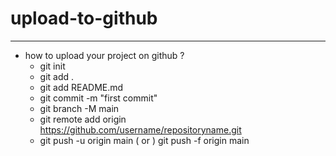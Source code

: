 # upload-to-github

----------------
* how to upload your project on github ?
  * git init
  * git add .
  * git add README.md
  * git commit -m "first commit"
  * git branch -M main
  * git remote add origin https://github.com/username/repositoryname.git
  * git push -u origin main ( or ) git push -f origin main









